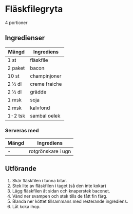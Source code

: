 # Fläskfilegryta
4 portioner
## Ingredienser

Mängd|Ingrediens
------------ | -------------
1 st|fläskfile
2 paket|bacon
10 st|champinjoner
2 ½ dl|creme fraiche
2 ½ dl|grädde
1 msk|soja
2 msk|kalvfond
1-2 tsk|sambal oelek

### Serveras med

Mängd| Ingrediens
------------ | -------------
\-|rotgrönskare i ugn

## Utförande
1. Skär fläskfilen i tunna bitar.
2. Stek lite av fläskfilen i taget (så den inte kokar)
3. Lägg fläskfilen åt sidan och knaperstek baconet.
4. Vänd ner svampen och stek tills de fått fin färg.
5. Blanda ner köttet tillsammans med resterande ingrediens.
6. Låt koka ihop.
